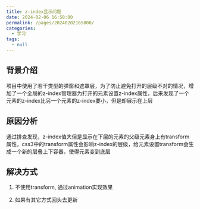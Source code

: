 ```yaml
---
title: z-index显示问题
date: 2024-02-06 16:58:00
permalink: /pages/20240202165800/
categories: 
  - 学习
tags: 
  - null
---
```


## 背景介绍

项目中使用了若干类型的弹窗和遮罩层，为了防止避免打开的层级不对的情况，增加了一个全局的z-index管理器为打开的元素设置z-index属性，后来发现了一个元素的z-index比另一个元素的z-index要小，但是却展示在上层

## 原因分析

通过排查发现，z-index值大但是显示在下层的元素的父级元素身上有transform属性，css3中的transform属性会影响z-index的层级，给元素设置transform会生成一个新的层叠上下容器，使得元素变到底层

## 解决方式

1. 不使用transform, 通过animation实现效果

2. 如果有其它方式回头去更新

